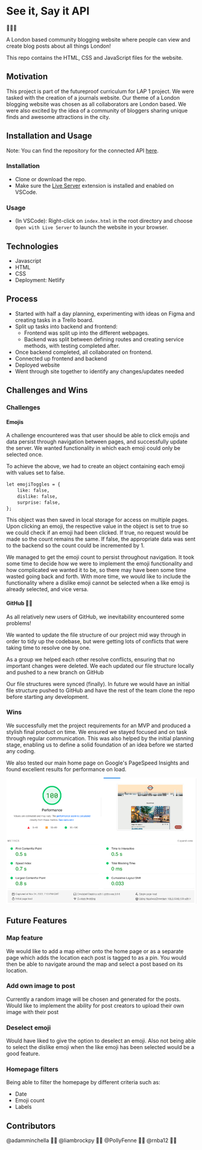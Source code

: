 # See it, Say it API

:guard::guard::guard:

A London based community blogging website where people can view and create blog posts about all things London!

This repo contains the HTML, CSS and JavaScript files for the website.

## Motivation

This project is part of the futureproof curriculum for LAP 1 project. We were tasked with the creation of a journals website. Our theme of a London blogging website was chosen as all collaborators are London based. We were also excited by the idea of a community of bloggers sharing unique finds and awesome attractions in the city.

## Installation and Usage

Note: You can find the repository for the connected API [here](https://github.com/liambrockpy/SISI-api).

### Installation

- Clone or download the repo.
- Make sure the [Live Server](https://marketplace.visualstudio.com/items?itemName=ritwickdey.LiveServer) extension is installed and enabled on VSCode.

### Usage

- (In VSCode): Right-click on `index.html` in the root directory and choose `Open with Live Server` to launch the website in your browser.

## Technologies

- Javascript
- HTML
- CSS
- Deployment: Netlify

## Process

- Started with half a day planning, experimenting with ideas on Figma and creating tasks in a Trello board.
- Split up tasks into backend and frontend:
  - Frontend was split up into the different webpages.
  - Backend was split between defining routes and creating service methods, with testing completed after.
- Once backend completed, all collaborated on frontend.
- Connected up frontend and backend
- Deployed website
- Went through site together to identify any changes/updates needed

## Challenges and Wins

### Challenges

#### Emojis

A challenge encountered was that user should be able to click emojis and data persist through navigation between pages, and successfully update the server​. We wanted functionality in which each emoji could only be selected once​.

To achieve the above, we had to create an object containing each emoji with values set to false.

```
let emojiToggles = {
    like: false,
    dislike: false,
    surprise: false,
};
```

This object was then saved in local storage for access on multiple pages. Upon clicking an emoji, the respective value in the object is set to true so we could check if an emoji had been clicked. If true, no request would be made so the count remains the same. If false, the appropriate data was sent to the backend so the count could be incremented by 1.​

We managed to get the emoji count to persist throughout navigation. It took some time to decide how we were to implement the emoji functionality and how complicated we wanted it to be, so there may have been some time wasted going back and forth. With more time, we would like to include the functionality where a dislike emoji cannot be selected when a like emoji is already selected, and vice versa.

#### GitHub :face_with_spiral_eyes:

As all relatively new users of GitHub, we inevitability encountered some problems!

We wanted to update the file structure of our project mid way through in order to tidy up the codebase, but were getting lots of conflicts that were taking time​ to resolve one by one.

As a group we helped each other resolve conflicts, ensuring that no important changes were deleted. We each updated our file structure locally and pushed to a new branch on GitHub​

Our file structures were synced (finally). In future we would have an initial file structure pushed to GitHub and have the rest of the team clone the repo before starting any development.

### Wins

We successfully met the project requirements for an MVP and produced a stylish final product on time. We ensured we stayed focused and on task through regular communication. This was also helped by the initial planning stage, enabling us to define a solid foundation of an idea before we started any coding.

We also tested our main home page on Google's PageSpeed Insights and found excellent results for performance on load.

![PageSpeed Insights](./assets/images/performance.png)

## Future Features

### Map feature

We would like to add a map either onto the home page or as a separate page which adds the location each post is tagged to as a pin.
You would then be able to navigate around the map and select a post based on its location.

### Add own image to post

Currently a random image will be chosen and generated for the posts.
Would like to implement the ability for post creators to upload their own image with their post

### Deselect emoji

Would have liked to give the option to deselect an emoji.
Also not being able to select the dislike emoji when the like emoji has been selected would be a good feature.

### Homepage filters

Being able to filter the homepage by different criteria such as:

- Date
- Emoji count
- Labels

## Contributors

@adamminchella :man_technologist:
@liambrockpy :man_technologist:
@PollyFenne :woman_technologist:
@rnba12 :man_technologist:
